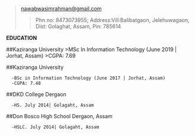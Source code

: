 >nawabwasimrahman@gmail.com
>>Phn no: 8473073955;
>>Address:Vill:Balibatgaon, Jelehuwagaon, Dist: Golaghat, Assam, Pin: 785614

**EDUCATION**

  ##Kaziranga University
      >MSc In Information Technology (June 2019 | Jorhat, Assam)
      >CGPA: 7.69
      
  ##Kaziranga University
  
      -BSc in Information Technology (June 2017 | Jorhat, Assam)
      -CGPA: 7.48
      
  ##DKD College Dergaon
  
      -HS. July 2014| Golagaht, Assam
      
  ##Don Bosco High School Dergaon, Assam
  
      -HSLC. July 2014| Golagaht, Assam
